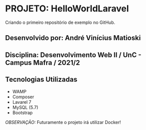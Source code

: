 # **PROJETO: HelloWorldLaravel**
Criando o primeiro repositório de exemplo no GitHub.

## **Desenvolvido por:** André Vinícius Matioski 
## **Disciplina:** Desenvolvimento Web II / UnC - Campus Mafra / 2021/2

## **Tecnologias Utilizadas**
* WAMP
* Composer
* Lavarel 7 
* MySQL (5.7)
* Bootstrap

_OBSERVAÇÃO:_ Futuramente o projeto irá utilizar Docker!

